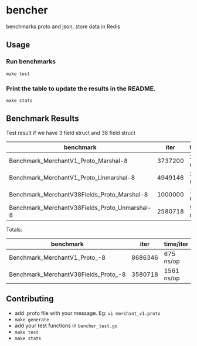 # bencher
benchmarks proto and json, store data in Redis

## Usage
### Run benchmarks
```
make test
```
### Print the table to update the results in the README.
```
make stats
```

## Benchmark Results
Test result if we have 3 field struct and 38 field struct

benchmark                                | iter      | time/iter | bytes/op  |  allocs/op |tt.sec  | tt.kb        | ns/alloc
-----------------------------------------|-----------|-----------|-----------|------------|--------|--------------|-----------
Benchmark_MerchantV1_Proto_Marshal-8     |    3737200 |    374 ns/op |     2 |   3 |   1.40 |    1120 |  124.67
Benchmark_MerchantV1_Proto_Unmarshal-8   |    4949146 |    301 ns/op |     3 |  48 |   1.49 |    1485 |    6.27
Benchmark_MerchantV38Fields_Proto_Marshal-8 |    1000000 |   1039 ns/op |    49 |  56 |   1.04 |    4950 |   18.55
Benchmark_MerchantV38Fields_Proto_Unmarshal-8 |    2580718 |    522 ns/op |    49 |  80 |   1.35 |   12774 |    6.53


Totals:


benchmark                                | iter  | time/iter | bytes/op  |  allocs/op |tt.sec  | tt.kb        | ns/alloc
-----------------------------------------|-------|-----------|-----------|------------|--------|--------------|-----------
Benchmark_MerchantV1_Proto_-8            |    8686346 |    675 ns/op |     5 |  51 |   5.87 |    5210 |   13.24
Benchmark_MerchantV38Fields_Proto_-8     |    3580718 |   1561 ns/op |    99 | 136 |   5.59 |   35449 |   11.48

## Contributing

- add .proto file with your message. Eg: `vi merchant_v1.proto`
- `make generate`
- add your test functions in `bencher_test.go`
- `make test`
- `make stats`